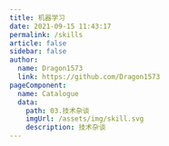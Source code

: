 ```yaml
---
title: 机器学习
date: 2021-09-15 11:43:17
permalink: /skills
article: false
sidebar: false
author:
  name: Dragon1573
  link: https://github.com/Dragon1573
pageComponent:
  name: Catalogue
  data:
    path: 03.技术杂谈
    imgUrl: /assets/img/skill.svg
    description: 技术杂谈
---
```

